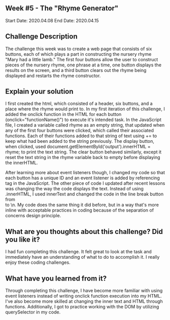 ## Week #5 - The "Rhyme Generator"

Start Date: 2020.04.08
End Date: 2020.04.15

## Challenge Description

The challenge this week was to create a web page that consists of six buttons, each of which plays a part in constructing the nursery rhyme "Mary had a little lamb." The first four buttons allow the user to construct pieces of the nursery rhyme, one phrase at a time, one button displays the results on the screen, and a third button clears out the rhyme being displayed and restarts the rhyme constructor. 
 

## Explain your solution

I first created the html, which consisted of a header, six buttons, and a place where the rhyme would print to. In my first iteration of this challenge, I added the onclick function in the HTML for each button (onclick="functionName()") to execute it's intended task. In the JavaScript file, I created a variable called rhyme as an empty string, that updated when any of the first four buttons were clicked, which called their associated functions. Each of their functions added to that string of text using += to keep what had been added to the string previously. The display button, when clicked, used document.getElementById('output').innerHTML = rhyme; to print the text string. The clear button behaved similarly, except it reset the text string in the rhyme variable back to empty before displaying the innerHTML.

After learning more about event listeners though, I changed my code so that each button has a unique ID and an event listener is added by referencing tag in the JavaScript. The other piece of code I updated after recent lessons was changing the way the code displays the text. Instead of using .innerHTML, I used innerText and changed the code in the line break button from <br/> to \n. My code does the same thing it did before, but in a way that's more inline with acceptable practices in coding because of the separation of concerns design principle.


## What are you thoughts about this challenge? Did you like it?

I had fun completing this challenge. It felt great to look at the task and immediately have an understanding of what to do to accomplish it. I really enjoy these coding challenges.


## What have you learned from it?

Through completing this challenge, I have become more familiar with using event listeners instead of writing onclick function execution into my HTML. I've also become more skilled at changing the inner text and HTML through functions. Additionally, I got to practice working with the DOM by utilizing querySelector in my code. 
